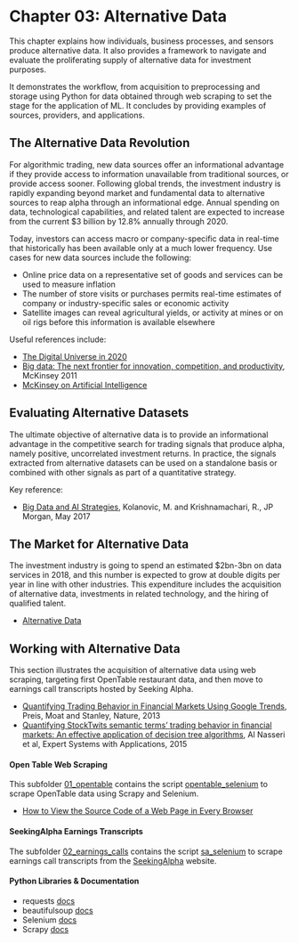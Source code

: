 # Chapter 03: Alternative Data

This chapter explains how individuals, business processes, and sensors produce alternative data. It also provides a framework to navigate and evaluate the proliferating supply of alternative data for investment purposes. 

It demonstrates the workflow, from acquisition to preprocessing and storage using Python for data obtained through web scraping to set the stage for the application of ML. It concludes by providing examples of sources, providers, and applications.

## The Alternative Data Revolution

For algorithmic trading, new data sources offer an informational advantage if they provide access to information unavailable from traditional sources, or provide access sooner. Following global trends, the investment industry is rapidly expanding beyond market and fundamental data to alternative sources to reap alpha through an informational edge. Annual spending on data, technological capabilities, and related talent are expected to increase from the current $3 billion by 12.8% annually through 2020.

Today, investors can access macro or company-specific data in real-time that historically has been available only at a much lower frequency. Use cases for new data sources include the following:
- Online price data on a representative set of goods and services can be used to measure inflation
- The number of store visits or purchases permits real-time estimates of company or industry-specific sales or economic activity
- Satellite images can reveal agricultural yields, or activity at mines or on oil rigs before this information is available elsewhere 

Useful references include:
- [The Digital Universe in 2020](https://www.emc.com/collateral/analyst-reports/idc-the-digital-universe-in-2020.pdf)
- [Big data: The next frontier for innovation, competition, and productivity](https://www.mckinsey.com/business-functions/digital-mckinsey/our-insights/big-data-the-next-frontier-for-innovation), McKinsey 2011
- [McKinsey on Artificial Intelligence](https://www.mckinsey.com/featured-insights/artificial-intelligence)


## Evaluating Alternative Datasets

The ultimate objective of alternative data is to provide an informational advantage in the competitive search for trading signals that produce alpha, namely positive, uncorrelated investment returns. In practice, the signals extracted from alternative datasets can be used on a standalone basis or combined with other signals as part of a quantitative strategy.

Key reference: 

- [Big Data and AI Strategies](http://valuesimplex.com/articles/JPM.pdf), Kolanovic, M. and Krishnamachari, R., JP Morgan, May 2017

## The Market for Alternative Data

The investment industry is going to spend an estimated $2bn-3bn on data services in 2018, and this number is expected to grow at double digits per year in line with other industries. This expenditure includes the acquisition of alternative data, investments in related technology, and the hiring of qualified talent.

 - [Alternative Data](https://alternativedata.org/)

## Working with Alternative Data

This section illustrates the acquisition of alternative data using web scraping, targeting first OpenTable restaurant data, and then move to earnings call transcripts hosted by Seeking Alpha.

- [Quantifying Trading Behavior in Financial Markets Using Google Trends](https://www.nature.com/articles/srep01684), Preis, Moat and Stanley, Nature, 2013
- [Quantifying StockTwits semantic terms’ trading behavior in financial markets: An effective application of decision tree algorithms](https://www.sciencedirect.com/science/article/pii/S0957417415005473), Al Nasseri et al, Expert Systems with Applications, 2015

#### Open Table Web Scraping

This subfolder [01_opentable](01_opentable) contains the script [opentable_selenium](01_opentable/opentable_selenium.py) to scrape OpenTable data using Scrapy and Selenium.

- [How to View the Source Code of a Web Page in Every Browser](https://www.lifewire.com/view-web-source-code-4151702)

#### SeekingAlpha Earnings Transcripts

The subfolder [02_earnings_calls](02_earnings_calls) contains the script [sa_selenium](02_earnings_calls/sa_selenium.py) to scrape earnings call transcripts from the [SeekingAlpha](www.seekingalpha.com) website.

#### Python Libraries & Documentation
- requests [docs](http://docs.python-requests.org/en/master/)
- beautifulsoup [docs](https://www.crummy.com/software/BeautifulSoup/bs4/doc/﻿)
- Selenium [docs](https://www.seleniumhq.org/﻿)
- Scrapy [docs](https://scapy.readthedocs.io/en/latest/)

